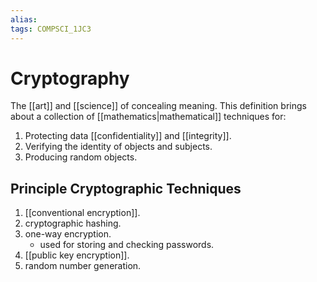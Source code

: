 ```yaml
---
alias:
tags: COMPSCI_1JC3
---
```

# Cryptography
The [[art]] and [[science]] of concealing meaning. This definition brings about a collection of [[mathematics|mathematical]] techniques for:
1. Protecting data [[confidentiality]] and [[integrity]].
2. Verifying the identity of objects and subjects.
3. Producing random objects.

## Principle Cryptographic Techniques
1. [[conventional encryption]].
2. cryptographic hashing.
3. one-way encryption.
	- used for storing and checking passwords.
4. [[public key encryption]].
5. random number generation.